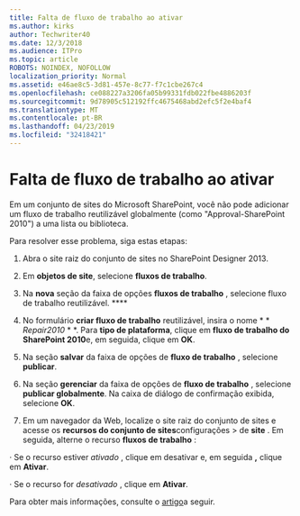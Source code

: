 ```yaml
---
title: Falta de fluxo de trabalho ao ativar
ms.author: kirks
author: Techwriter40
ms.date: 12/3/2018
ms.audience: ITPro
ms.topic: article
ROBOTS: NOINDEX, NOFOLLOW
localization_priority: Normal
ms.assetid: e46ae8c5-3d81-457e-8c77-f7c1cbe267c4
ms.openlocfilehash: ce088227a3206fa05b99331fdb022fbe4886203f
ms.sourcegitcommit: 9d78905c512192ffc4675468abd2efc5f2e4baf4
ms.translationtype: MT
ms.contentlocale: pt-BR
ms.lasthandoff: 04/23/2019
ms.locfileid: "32418421"
---
```

# <a name="missing-workflow-failed-to-activate"></a>Falta de fluxo de trabalho ao ativar

Em um conjunto de sites do Microsoft SharePoint, você não pode adicionar um fluxo de trabalho reutilizável globalmente (como "Approval-SharePoint 2010") a uma lista ou biblioteca.
  
Para resolver esse problema, siga estas etapas: 
  
1. Abra o site raiz do conjunto de sites no SharePoint Designer 2013.
  
2. Em **objetos de site**, selecione **fluxos de trabalho**. 
  
3. Na **nova** seção da faixa de opções **fluxos de trabalho** , selecione fluxo de trabalho reutilizável. **** 
  
4. No formulário **criar fluxo de trabalho** reutilizável, insira o nome * * *Repair2010* * *. Para **tipo de plataforma**, clique em **fluxo de trabalho do SharePoint 2010**e, em seguida, clique em **OK**. 
  
1. Na seção **salvar** da faixa de opções de **fluxo de trabalho** , selecione **publicar**. 
  
2. Na seção **gerenciar** da faixa de opções de **fluxo de trabalho** , selecione **publicar globalmente**. Na caixa de diálogo de confirmação exibida, selecione **OK**. 
  
3. Em um navegador da Web, localize o site raiz do conjunto de sites e acesse os **recursos do conjunto de sites**configurações \> de **site** . Em seguida, alterne o recurso **fluxos de trabalho** : 
  
· Se o recurso estiver *ativado* , clique em desativar e, em seguida **,** clique em **Ativar**. 
  
· Se o recurso for *desativado* , clique em **Ativar**. 
  
Para obter mais informações, consulte o [artigo](https://go.microsoft.com/fwlink/?linkid=2047770&amp;clcid=0x409)a seguir.
  

